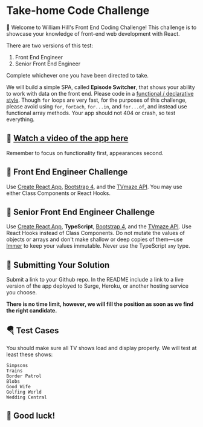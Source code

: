 # Take-home Code Challenge

:wave: Welcome to William Hill's Front End Coding Challenge! This challenge is to showcase your knowledge of front-end web development with React.

There are two versions of this test:
1. Front End Engineer
2. Senior Front End Engineer

Complete whichever one you have been directed to take. 

We will build a simple SPA, called **Episode Switcher**, that shows your ability to work with data on the front end. Please code in a [functional / declarative style](https://www.freecodecamp.org/news/imperative-vs-declarative-programming-difference/). Though `for` loops are very fast, for the purposes of this challenge, please avoid using `for`, `forEach`, `for...in`, and `for...of`, and instead use functional array methods. Your app should not 404 or crash, so test everything.

## 📼 [Watch a video of the app here](https://www.youtube.com/watch?v=w82Ae6JZrv0)

Remember to focus on functionality first, appearances second.

## 🤹 Front End Engineer Challenge

Use [Create React App](https://create-react-app.dev/), [Bootstrap 4](https://getbootstrap.com/), and the [TVmaze API](https://www.tvmaze.com/api). You may use either Class Components or React Hooks.

## 🧙 Senior Front End Engineer Challenge

Use [Create React App](https://create-react-app.dev/), **TypeScript**, [Bootstrap 4](https://getbootstrap.com/), and the [TVmaze API](https://www.tvmaze.com/api). Use React Hooks instead of Class Components. Do not mutate the values of objects or arrays and don't make shallow or deep copies of them—use [Immer](https://immerjs.github.io/immer/docs/introduction) to keep your values immutable. Never use the TypeScript `any` type.


## 🚀 Submitting Your Solution

Submit a link to your Github repo. In the README include a link to a live version of the app deployed to Surge, Heroku, or another hosting service you choose.

**There is no time limit, however, we will fill the position as soon as we find the right candidate.**

## 🪂 Test Cases

You should make sure all TV shows load and display properly. We will test at least these shows:

```
Simpsons
Trains
Border Patrol
Blobs
Good Wife
Golfing World
Wedding Central
```

## 🤞 Good luck!